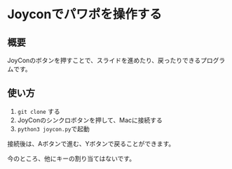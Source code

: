# Joyconでパワポを操作する

## 概要
JoyConのボタンを押すことで、スライドを進めたり、戻ったりできるプログラムです。

## 使い方
1. ``` git clone ``` する
2. JoyConのシンクロボタンを押して、Macに接続する
3. ```python3 joycon.py```で起動

接続後は、Aボタンで進む、Yボタンで戻ることができます。

今のところ、他にキーの割り当てはないです。
